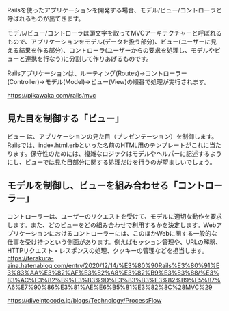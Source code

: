 Railsを使ったアプリケーションを開発する場合、モデル/ビュー/コントローラと呼ばれるものが出てきます。

モデル/ビュー/コントローラは頭文字を取ってMVCアーキテクチャーと呼ばれるもので、アプリケーションをモデル(データを扱う部分)、ビュー(ユーザーに見える結果を作る部分)、コントローラ(ユーザーからの要求を処理し、モデルやビューと連携を行なう)に分割して作りあげるものです。

Railsアプリケーションは、ルーティング(Routes)→コントローラー(Controller)→モデル(Model)→ビュー(View)の順番で処理が実行されます。

https://pikawaka.com/rails/mvc

## 見た目を制御する「ビュー」
ビュー は、アプリケーションの見た目（プレゼンテーション）を制御します。Railsでは、index.html.erbといった名前のHTML用のテンプレートがこれに当たります。保守性のためには、複雑なロジックはモデルやヘルパーに記述するようにし、ビューでは見た目部分に関する処理だけを行うのが望ましいでしょう。

## モデルを制御し、ビューを組み合わせる「コントローラー」
コントローラーは、ユーザーのリクエストを受けて、モデルに適切な動作を要求します。また、どのビューをどの組み合わせで利用するかを決定します。Webアプリケーションにおけるコントローラーには、このほかWebに関する一般的な仕事を受け持つという側面があります。例えばセッション管理や、URLの解釈、HTTPリクエスト・レスポンスの処理、クッキーの管理などを担当します。
https://terakura-aina.hatenablog.com/entry/2020/12/14/%E3%80%90Rails%E3%80%91%E3%83%AA%E3%82%AF%E3%82%A8%E3%82%B9%E3%83%88/%E3%83%AC%E3%82%B9%E3%83%9D%E3%83%B3%E3%82%B9%E5%87%A6%E7%90%86%E3%81%AE%E6%B5%81%E3%82%8C%28MVC%29

https://diveintocode.jp/blogs/Technology/ProcessFlow